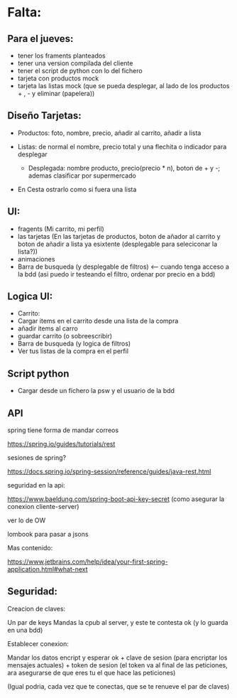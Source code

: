 # Falta:


## Para el jueves:	
  + tener los framents planteados
  + tener una version compilada del cliente
  + tener el script de python con lo del fichero
  + tarjeta con productos mock
  + tarjeta las listas mock (que se pueda desplegar, al lado de los productos + , - y eliminar (papelera))

## Diseño Tarjetas:
  + Productos: foto, nombre, precio, añadir al carrito, añadir a lista
  + Listas: de normal el nombre, precio total y una flechita o indicador para desplegar

    + Desplegada:	nombre producto, precio(precio * n), boton de + y -; ademas clasificar por supermercado
  + En Cesta ostrarlo como si fuera una lista


## UI:
+ fragents (Mi carrito, mi perfil) 
+ las tarjetas (En las tarjetas  de productos, boton de añador al carrito y boton de añadir a lista ya esixtente (desplegable para seleciconar la lista?))
+ animaciones 
+ Barra de busqueda (y desplegable de filtros) <-- cuando tenga acceso a la bdd (asi puedo ir testeando el filtro, ordenar por precio en a bdd) 
  
## Logica UI:
+ Carrito:
+ Cargar items en el carrito desde una lista de la compra
+ añadir items al carro
+ guardar carrito (o sobreescribir)
+ Barra de busqueda (y logica de filtros)
+ Ver tus listas de la compra en el perfil

## Script python
+ Cargar desde un fichero la psw y el usuario de la bdd

## API

spring tiene forma de mandar correos

https://spring.io/guides/tutorials/rest

sesiones de spring?

https://docs.spring.io/spring-session/reference/guides/java-rest.html

seguridad en la api:

https://www.baeldung.com/spring-boot-api-key-secret (como asegurar la conexion   cliente-server)

ver lo de OW

lombook para pasar a jsons 

Mas contenido:

https://www.jetbrains.com/help/idea/your-first-spring-application.html#what-next

## Seguridad:
Creacion de claves:

Un par de keys
Mandas la cpub al server, y este te contesta ok (y lo guarda en una bdd)

Establecer conexion:

Mandar los datos encript y esperar ok + clave de sesion (para encriptar los mensajes actuales) + token de sesion (el token va al final de las peticiones, ara asegurarse de que eres tu el que hace las peticiones)

(Igual podria, cada vez que te conectas, que se te renueve el par de claves)



